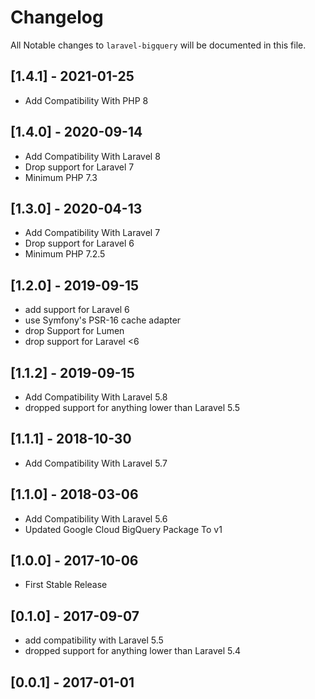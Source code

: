 # Changelog

All Notable changes to `laravel-bigquery` will be documented in this file.
## [1.4.1] - 2021-01-25
- Add Compatibility With PHP 8

## [1.4.0] - 2020-09-14
 - Add Compatibility With Laravel 8
 - Drop support for Laravel 7
 - Minimum PHP 7.3

## [1.3.0] - 2020-04-13
 - Add Compatibility With Laravel 7
 - Drop support for Laravel 6
 - Minimum PHP 7.2.5

## [1.2.0] - 2019-09-15
- add support for Laravel 6
- use Symfony's PSR-16 cache adapter
- drop Support for Lumen
- drop support for Laravel <6

## [1.1.2] - 2019-09-15
 - Add Compatibility With Laravel 5.8
 - dropped support for anything lower than Laravel 5.5

## [1.1.1] - 2018-10-30
 - Add Compatibility With Laravel 5.7

## [1.1.0] - 2018-03-06
 - Add Compatibility With Laravel 5.6
 - Updated Google Cloud BigQuery Package To v1

## [1.0.0] - 2017-10-06
 - First Stable Release

## [0.1.0] - 2017-09-07
 - add compatibility with Laravel 5.5
 - dropped support for anything lower than Laravel 5.4

## [0.0.1] - 2017-01-01
